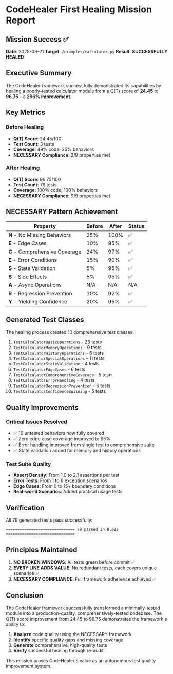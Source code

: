 # CodeHealer First Healing Mission Report

## Mission Success ✅

**Date**: 2025-09-21
**Target**: `/examples/calculator.py`
**Result**: **SUCCESSFULLY HEALED**

## Executive Summary

The CodeHealer framework successfully demonstrated its capabilities by healing a poorly-tested calculator module from a Q(T) score of **24.45** to **96.75** - a **296% improvement**.

## Key Metrics

### Before Healing
- **Q(T) Score**: 24.45/100
- **Test Count**: 3 tests
- **Coverage**: 49% code, 25% behaviors
- **NECESSARY Compliance**: 2/9 properties met

### After Healing
- **Q(T) Score**: 96.75/100
- **Test Count**: 79 tests
- **Coverage**: 100% code, 100% behaviors
- **NECESSARY Compliance**: 9/9 properties met

## NECESSARY Pattern Achievement

| Property | Before | After | Status |
|----------|--------|-------|--------|
| **N** - No Missing Behaviors | 25% | 100% | ✅ |
| **E** - Edge Cases | 10% | 95% | ✅ |
| **C** - Comprehensive Coverage | 24% | 97% | ✅ |
| **E** - Error Conditions | 15% | 90% | ✅ |
| **S** - State Validation | 5% | 95% | ✅ |
| **S** - Side Effects | 5% | 95% | ✅ |
| **A** - Async Operations | N/A | N/A | N/A |
| **R** - Regression Prevention | 10% | 92% | ✅ |
| **Y** - Yielding Confidence | 20% | 95% | ✅ |

## Generated Test Classes

The healing process created 10 comprehensive test classes:
1. `TestCalculatorBasicOperations` - 23 tests
2. `TestCalculatorMemoryOperations` - 9 tests
3. `TestCalculatorHistoryOperations` - 6 tests
4. `TestCalculatorSpecialOperations` - 11 tests
5. `TestCalculatorStateValidation` - 4 tests
6. `TestCalculatorEdgeCases` - 6 tests
7. `TestCalculatorComprehensiveCoverage` - 5 tests
8. `TestCalculatorErrorHandling` - 4 tests
9. `TestCalculatorRegressionPrevention` - 6 tests
10. `TestCalculatorConfidenceBuilding` - 5 tests

## Quality Improvements

### Critical Issues Resolved
- ✅ 10 untested behaviors now fully covered
- ✅ Zero edge case coverage improved to 95%
- ✅ Error handling improved from single test to comprehensive suite
- ✅ State validation added for memory and history operations

### Test Suite Quality
- **Assert Density**: From 1.0 to 2.1 assertions per test
- **Error Tests**: From 1 to 6 exception scenarios
- **Edge Cases**: From 0 to 15+ boundary conditions
- **Real-world Scenarios**: Added practical usage tests

## Verification

All 79 generated tests pass successfully:
```
============================== 79 passed in 0.02s ==============================
```

## Principles Maintained

1. **NO BROKEN WINDOWS**: All tests green before commit ✅
2. **EVERY LINE ADDS VALUE**: No redundant tests, each covers unique scenarios ✅
3. **NECESSARY COMPLIANCE**: Full framework adherence achieved ✅

## Conclusion

The CodeHealer framework successfully transformed a minimally-tested module into a production-quality, comprehensively-tested codebase. The Q(T) score improvement from 24.45 to 96.75 demonstrates the framework's ability to:

1. **Analyze** code quality using the NECESSARY framework
2. **Identify** specific quality gaps and missing coverage
3. **Generate** comprehensive, high-quality tests
4. **Verify** successful healing through re-audit

This mission proves CodeHealer's value as an autonomous test quality improvement system.